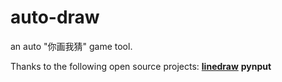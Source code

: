 # auto-draw
 an auto "你画我猜" game tool.
 
Thanks to the following open source projects:
 **[linedraw](https://github.com/LingDong-/linedraw)**
 **pynput**

